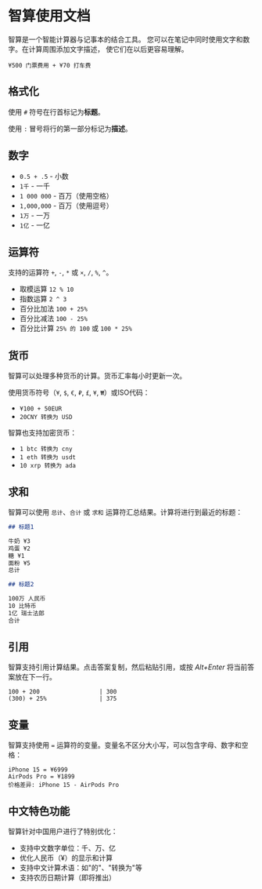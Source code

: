 # 智算使用文档

智算是一个智能计算器与记事本的结合工具。
您可以在笔记中同时使用文字和数字。在计算周围添加文字描述，
使它们在以后更容易理解。

```
¥500 门票费用 + ¥70 打车费
```

## 格式化

使用 `#` 符号在行首标记为**标题**。

使用 `:` 冒号将行的第一部分标记为**描述**。

## 数字

- `0.5 + .5` - 小数
- `1千` - 一千
- `1 000 000` - 百万（使用空格）
- `1,000,000` - 百万（使用逗号）
- `1万` - 一万
- `1亿` - 一亿

## 运算符

支持的运算符 `+`, `-`, `*` 或 `×`, `/`, `%`, `^`。

- 取模运算 `12 % 10`
- 指数运算 `2 ^ 3`
- 百分比加法 `100 + 25%`
- 百分比减法 `100 - 25%`
- 百分比计算 `25% 的 100` 或 `100 * 25%`

## 货币

智算可以处理多种货币的计算。货币汇率每小时更新一次。

使用货币符号（`¥`, `$`, `€`, `₽`, `£`, `¥`, `₩`）或ISO代码：

- `¥100 + 50EUR`
- `20CNY 转换为 USD`

智算也支持加密货币：

- `1 btc 转换为 cny`
- `1 eth 转换为 usdt`
- `10 xrp 转换为 ada`

## 求和

智算可以使用 `总计`、`合计` 或 `求和` 运算符汇总结果。计算将进行到最近的标题：

```md
## 标题1

牛奶 ¥3
鸡蛋 ¥2
糖 ¥1
面粉 ¥5
总计

## 标题2

100万 人民币
10 比特币
1亿 瑞士法郎
合计
```

## 引用

智算支持引用计算结果。点击答案复制，然后粘贴引用，或按
*Alt+Enter* 将当前答案放在下一行。

```
100 + 200                 | 300
(300) + 25%               | 375
```

## 变量

智算支持使用 `=` 运算符的变量。变量名不区分大小写，可以包含字母、数字和空格：

```
iPhone 15 = ¥6999
AirPods Pro = ¥1899
价格差异: iPhone 15 - AirPods Pro
```

## 中文特色功能

智算针对中国用户进行了特别优化：

- 支持中文数字单位：千、万、亿
- 优化人民币（¥）的显示和计算
- 支持中文计算术语：如"的"、"转换为"等
- 支持农历日期计算（即将推出） 